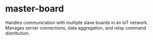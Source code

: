 # master-board
Handles communication with multiple slave boards in an IoT network. Manages server connections, data aggregation, and relay command distribution.
